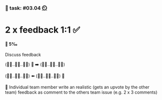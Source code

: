 ### 💪 task: #03.04 [⏲️](https://youtu.be/1gQJUjgCqrU)

# 2 x feedback 1:1 ✅

#### 🏅 5‰

Discuss feedback 

(🧑‍💼..🧑‍🎨..🧑‍💻) 📝 ➡️ (🧑‍💻..🧑‍🎨..🧑‍💼)

(🧑‍💼..🧑‍🎨..🧑‍💻) ⬅️ (🧑‍💻..🧑‍🎨..🧑‍💼) 📝

🔘 Individual team member write an realistic (gets an upvote by the other team) feedback as comment to the others team issue (e.g. 2 x 3 comments)